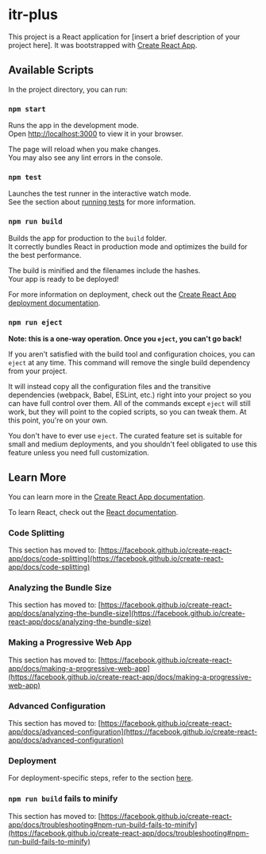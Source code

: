# itr-plus

This project is a React application for [insert a brief description of your project here]. It was bootstrapped with [Create React App](https://github.com/facebook/create-react-app).

## Available Scripts

In the project directory, you can run:

### `npm start`

Runs the app in the development mode.\
Open [http://localhost:3000](http://localhost:3000) to view it in your browser.

The page will reload when you make changes.\
You may also see any lint errors in the console.

### `npm test`

Launches the test runner in the interactive watch mode.\
See the section about [running tests](https://facebook.github.io/create-react-app/docs/running-tests) for more information.

### `npm run build`

Builds the app for production to the `build` folder.\
It correctly bundles React in production mode and optimizes the build for the best performance.

The build is minified and the filenames include the hashes.\
Your app is ready to be deployed!

For more information on deployment, check out the [Create React App deployment documentation](https://facebook.github.io/create-react-app/docs/deployment).

### `npm run eject`

**Note: this is a one-way operation. Once you `eject`, you can't go back!**

If you aren't satisfied with the build tool and configuration choices, you can `eject` at any time. This command will remove the single build dependency from your project.

It will instead copy all the configuration files and the transitive dependencies (webpack, Babel, ESLint, etc.) right into your project so you can have full control over them. All of the commands except `eject` will still work, but they will point to the copied scripts, so you can tweak them. At this point, you're on your own.

You don't have to ever use `eject`. The curated feature set is suitable for small and medium deployments, and you shouldn't feel obligated to use this feature unless you need full customization.

## Learn More

You can learn more in the [Create React App documentation](https://facebook.github.io/create-react-app/docs/getting-started).

To learn React, check out the [React documentation](https://reactjs.org/).

### Code Splitting

This section has moved to: [https://facebook.github.io/create-react-app/docs/code-splitting](https://facebook.github.io/create-react-app/docs/code-splitting)

### Analyzing the Bundle Size

This section has moved to: [https://facebook.github.io/create-react-app/docs/analyzing-the-bundle-size](https://facebook.github.io/create-react-app/docs/analyzing-the-bundle-size)

### Making a Progressive Web App

This section has moved to: [https://facebook.github.io/create-react-app/docs/making-a-progressive-web-app](https://facebook.github.io/create-react-app/docs/making-a-progressive-web-app)

### Advanced Configuration

This section has moved to: [https://facebook.github.io/create-react-app/docs/advanced-configuration](https://facebook.github.io/create-react-app/docs/advanced-configuration)

### Deployment

For deployment-specific steps, refer to the section [here](https://facebook.github.io/create-react-app/docs/deployment).

### `npm run build` fails to minify

This section has moved to: [https://facebook.github.io/create-react-app/docs/troubleshooting#npm-run-build-fails-to-minify](https://facebook.github.io/create-react-app/docs/troubleshooting#npm-run-build-fails-to-minify)
